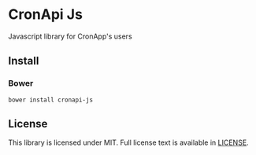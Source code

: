 # CronApi Js
Javascript library for CronApp's users

## Install

### Bower
```
bower install cronapi-js
```

## License

This library is licensed under MIT. Full license text is available in [LICENSE](LICENSE).
